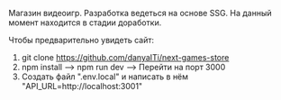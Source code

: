 Магазин видеоигр.
Разработка ведеться на основе SSG.
На данный момент находится в стадии доработки.

Чтобы предварительно увидеть сайт:
1. git clone https://github.com/danyaITi/next-games-store
2. npm install --> npm run dev --> Перейти на порт 3000
3. Создать файл ".env.local" и написать в нём "API_URL=http://localhost:3001"
